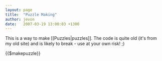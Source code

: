 ```yaml
---
layout: page
title:  "Puzzle Making"
author: jevon
date:   2007-03-19 13:00:03 +1300
---
```


This is a way to make [[Puzzles|puzzles]]. The code is quite old (it's from my old site) and is likely to break - use at your own risk! ;)

{{$makepuzzle}}
